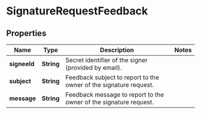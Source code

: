 

# SignatureRequestFeedback

## Properties

Name | Type | Description | Notes
------------ | ------------- | ------------- | -------------
**signeeId** | **String** | Secret identifier of the signer (provided by email). | 
**subject** | **String** | Feedback subject to report to the owner of the signature request. | 
**message** | **String** | Feedback message to report to the owner of the signature request. | 



